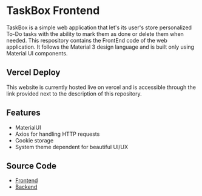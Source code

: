 # TaskBox Frontend

TaskBox is a simple web application that let's its user's store personalized To-Do tasks with the ability to mark them as done or delete them when needed.
This respository contains the FrontEnd code of the web application. It follows the Material 3 design language and is built only using Material UI components.

## Vercel Deploy
This website is currently hosted live on vercel and is accessible through the link provided next to the description of this repository.

## Features
* MaterialUI
* Axios for handling HTTP requests
* Cookie storage
* System theme dependent for beautiful UI/UX

## Source Code
* [Frontend](https://github.com/harmeet9013/TaskBoxassesment)
* [Backend](https://github.com/harmeet9013/TaskBox-server)